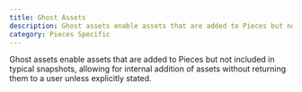 ```yaml
---
title: Ghost Assets
description: Ghost assets enable assets that are added to Pieces but not included in typical snapshots, allowing for internal addition of assets without returning them to a user unless explicitly stated.
category: Pieces Specific
---
```


Ghost assets enable assets that are added to Pieces but not included in typical snapshots, allowing for internal addition of assets without returning them to a user unless explicitly stated.
